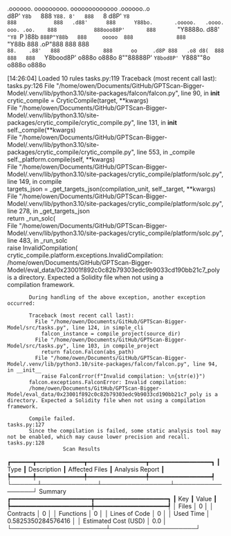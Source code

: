 

  .oooooo.    ooooooooo.   ooooooooooooo  .oooooo..o                                 
 d8P'  `Y8b   `888   `Y88. 8'   888   `8 d8P'    `Y8                                 
888            888   .d88'      888      Y88bo.       .ooooo.   .oooo.   ooo. .oo.   
888            888ooo88P'       888       `"Y8888o.  d88' `"Y8 `P  )88b  `888P"Y88b  
888     ooooo  888              888           `"Y88b 888        .oP"888   888   888  
`88.    .88'   888              888      oo     .d8P 888   .o8 d8(  888   888   888  
 `Y8bood8P'   o888o            o888o     8""88888P'  `Y8bod8P' `Y888""8o o888o o888o                                                        


                                                                   

[14:26:04] Loaded 10 rules                                                                                                                                                                                                                  tasks.py:119
           Traceback (most recent call last):                                                                                                                                                                                               tasks.py:126
             File "/home/owen/Documents/GitHub/GPTScan-Bigger-Model/.venv/lib/python3.10/site-packages/falcon/falcon.py", line 90, in __init__                                                                                                          
               crytic_compile = CryticCompile(target, **kwargs)                                                                                                                                                                                         
             File "/home/owen/Documents/GitHub/GPTScan-Bigger-Model/.venv/lib/python3.10/site-packages/crytic_compile/crytic_compile.py", line 131, in __init__                                                                                         
               self._compile(**kwargs)                                                                                                                                                                                                                  
             File "/home/owen/Documents/GitHub/GPTScan-Bigger-Model/.venv/lib/python3.10/site-packages/crytic_compile/crytic_compile.py", line 553, in _compile                                                                                         
               self._platform.compile(self, **kwargs)                                                                                                                                                                                                   
             File "/home/owen/Documents/GitHub/GPTScan-Bigger-Model/.venv/lib/python3.10/site-packages/crytic_compile/platform/solc.py", line 149, in compile                                                                                           
               targets_json = _get_targets_json(compilation_unit, self._target, **kwargs)                                                                                                                                                               
             File "/home/owen/Documents/GitHub/GPTScan-Bigger-Model/.venv/lib/python3.10/site-packages/crytic_compile/platform/solc.py", line 278, in _get_targets_json                                                                                 
               return _run_solc(                                                                                                                                                                                                                        
             File "/home/owen/Documents/GitHub/GPTScan-Bigger-Model/.venv/lib/python3.10/site-packages/crytic_compile/platform/solc.py", line 483, in _run_solc                                                                                         
               raise InvalidCompilation(                                                                                                                                                                                                                
           crytic_compile.platform.exceptions.InvalidCompilation: /home/owen/Documents/GitHub/GPTScan-Bigger-Model/eval_data/0x23001f892c0c82b79303edc9b9033cd190bb21c7_poly is a directory. Expected a Solidity file when not using a                  
           compilation framework.                                                                                                                                                                                                                       
                                                                                                                                                                                                                                                        
           During handling of the above exception, another exception occurred:                                                                                                                                                                          
                                                                                                                                                                                                                                                        
           Traceback (most recent call last):                                                                                                                                                                                                           
             File "/home/owen/Documents/GitHub/GPTScan-Bigger-Model/src/tasks.py", line 124, in simple_cli                                                                                                                                              
               falcon_instance = compile_project(source_dir)                                                                                                                                                                                            
             File "/home/owen/Documents/GitHub/GPTScan-Bigger-Model/src/tasks.py", line 103, in compile_project                                                                                                                                         
               return falcon.Falcon(abs_path)                                                                                                                                                                                                           
             File "/home/owen/Documents/GitHub/GPTScan-Bigger-Model/.venv/lib/python3.10/site-packages/falcon/falcon.py", line 94, in __init__                                                                                                          
               raise FalconError(f"Invalid compilation: \n{str(e)}")                                                                                                                                                                                    
           falcon.exceptions.FalconError: Invalid compilation:                                                                                                                                                                                          
           /home/owen/Documents/GitHub/GPTScan-Bigger-Model/eval_data/0x23001f892c0c82b79303edc9b9033cd190bb21c7_poly is a directory. Expected a Solidity file when not using a compilation framework.                                                  
                                                                                                                                                                                                                                                        
           Compile failed.                                                                                                                                                                                                                  tasks.py:127
           Since the compilation is failed, some static analysis tool may not be enabled, which may cause lower precision and recall.                                                                                                       tasks.py:128
                      Scan Results                       
┏━━━━━━┳━━━━━━━━━━━━━┳━━━━━━━━━━━━━━━━┳━━━━━━━━━━━━━━━━━┓
┃ Type ┃ Description ┃ Affected Files ┃ Analysis Report ┃
┡━━━━━━╇━━━━━━━━━━━━━╇━━━━━━━━━━━━━━━━╇━━━━━━━━━━━━━━━━━┩
└──────┴─────────────┴────────────────┴─────────────────┘
                   Summary                   
┏━━━━━━━━━━━━━━━━━━━━━━┳━━━━━━━━━━━━━━━━━━━━┓
┃ Key                  ┃ Value              ┃
┡━━━━━━━━━━━━━━━━━━━━━━╇━━━━━━━━━━━━━━━━━━━━┩
│ Files                │ 0                  │
│ Contracts            │ 0                  │
│ Functions            │ 0                  │
│ Lines of Code        │ 0                  │
│ Used Time            │ 0.5825350284576416 │
│ Estimated Cost (USD) │ 0.0                │
└──────────────────────┴────────────────────┘
